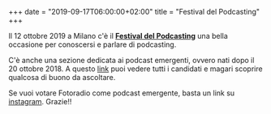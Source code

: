 +++
date = "2019-09-17T06:00:00+02:00"
title = "Festival del Podcasting"
+++

Il 12 ottobre 2019 a Milano c'è il <a target="blank" href="https://festivaldelpodcasting.it/">**Festival del Podcasting**</a> una bella occasione per conoscersi e parlare di podcasting.

C'è anche una sezione dedicata ai podcast emergenti, ovvero nati dopo il 20 ottobre 2018. A questo <a target="blank" href="https://festivaldelpodcasting.it/podcast-emergenti/">link</a> puoi vedere tutti i candidati e magari scoprire qualcosa di buono da ascoltare.

Se vuoi votare Fotoradio come podcast emergente, basta un link su <a target="blank" href="https://www.instagram.com/p/B2ZqVF3i0GI/">instagram</a>. Grazie!!
